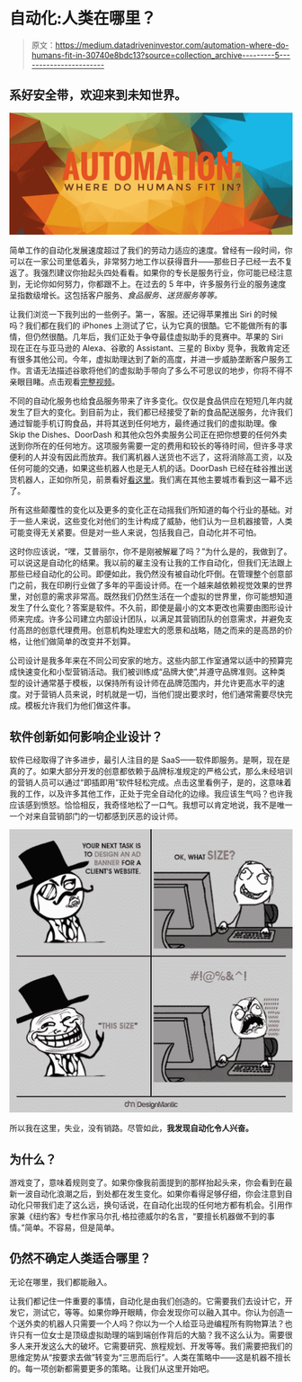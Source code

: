 # 自动化:人类在哪里？

> 原文：<https://medium.datadriveninvestor.com/automation-where-do-humans-fit-in-30740e8bdc13?source=collection_archive---------5----------------------->

## 系好安全带，欢迎来到未知世界。

![](img/30ad72d6a311d862026c90aed38ccb07.png)

简单工作的自动化发展速度超过了我们的劳动力适应的速度。曾经有一段时间，你可以在一家公司里低着头，非常努力地工作以获得晋升——那些日子已经一去不复返了。我强烈建议你抬起头四处看看。如果你的专长是服务行业，你可能已经注意到，无论你如何努力，你都跟不上。在过去的 5 年中，许多服务行业的服务速度呈指数级增长。这包括客户服务、*食品服务、送货服务等等。*

让我们浏览一下我列出的一些例子。第一，客服。还记得苹果推出 Siri 的时候吗？我们都在我们的 iPhones 上测试了它，认为它真的很酷。它不能做所有的事情，但仍然很酷。几年后，我们正处于争夺最佳虚拟助手的竞赛中。苹果的 Siri 现在正在与亚马逊的 Alexa、谷歌的 Assistant、三星的 Bixby 竞争，我敢肯定还有很多其他公司。今年，虚拟助理达到了新的高度，并进一步威胁垄断客户服务工作。言语无法描述谷歌将他们的虚拟助手带向了多么不可思议的地步，你将不得不亲眼目睹。点击观看[完整视频](https://youtu.be/P0P0GcwQqMQ)。

不同的自动化服务也给食品服务带来了许多变化。仅仅是食品供应在短短几年内就发生了巨大的变化。到目前为止，我们都已经接受了新的食品配送服务，允许我们通过智能手机订购食品，并将其送到任何地方，最终通过我们的虚拟助理。像 Skip the Dishes、DoorDash 和其他众包外卖服务公司正在把你想要的任何外卖送到你所在的任何地方。这项服务需要一定的费用和较长的等待时间，但许多寻求便利的人并没有因此而放弃。我们离机器人送货也不远了，这将消除高工资，以及任何可能的交通，如果这些机器人也是无人机的话。DoorDash 已经在硅谷推出送货机器人，正如你所见，前景看好[看这里](http://www.businessinsider.com/doordash-delivery-robots-starship-technologies-2017-3)。我们离在其他主要城市看到这一幕不远了。

所有这些颠覆性的变化以及更多的变化正在动摇我们所知道的每个行业的基础。对于一些人来说，这些变化对他们的生计构成了威胁，他们认为一旦机器接管，人类可能变得无关紧要。但是对一些人来说，包括我自己，自动化并不可怕。

这时你应该说，“嘿，艾普丽尔，你不是刚被解雇了吗？”为什么是的，我做到了。可以说这是自动化的结果。我以前的雇主没有让我的工作自动化，但我们无法跟上那些已经自动化的公司。即便如此，我仍然没有被自动化吓倒。在管理整个创意部门之前，我在印刷行业做了多年的平面设计师。在一个越来越依赖视觉效果的世界里，对创意的需求非常高。既然我们仍然生活在一个虚拟的世界里，你可能想知道发生了什么变化？答案是软件。不久前，即使是最小的文本更改也需要由图形设计师来完成。许多公司建立内部设计团队，以满足其营销团队的创意需求，并避免支付高昂的创意代理费用。创意机构处理宏大的愿景和战略，随之而来的是高昂的价格，让他们做简单的改变并不划算。

公司设计是我多年来在不同公司安家的地方。这些内部工作室通常以适中的预算完成快速变化和小型营销活动。我们被训练成“品牌大使”,并遵守品牌准则。这种类型的设计通常基于模板，以保持所有设计师在品牌范围内，并允许更高水平的速度。对于营销人员来说，时机就是一切，当他们提出要求时，他们通常需要尽快完成。模板允许我们为他们做这件事。

## **软件创新如何影响企业设计？**

软件已经取得了许多进步，最引人注目的是 SaaS——软件即服务。是啊，现在是真的了。如果大部分开发的创意都依赖于品牌标准规定的严格公式，那么未经培训的营销人员可以通过“即插即用”软件轻松完成。点击这里看例子，是的，这意味着我的工作，以及许多其他工作，正处于完全自动化的边缘。我应该生气吗？也许我应该感到愤怒。恰恰相反，我奇怪地松了一口气。我想可以肯定地说，我不是唯一一个对来自营销部门的一切都感到厌恶的设计师。

![](img/e924803c95d0ebfd8795075759f9f3f6.png)

所以我在这里，失业，没有销路。尽管如此，**我发现自动化令人兴奋。**

## 为什么？

游戏变了，意味着规则变了。如果你像我前面提到的那样抬起头来，你会看到在最新一波自动化浪潮之后，到处都在发生变化。如果你看得足够仔细，你会注意到自动化只带我们走了这么远，换句话说，在自动化出现的任何地方都有机会。引用作家兼《纽约客》专栏作家马尔孔·格拉德威尔的名言，“要擅长机器做不到的事情。”简单。不容易，但是简单。

## 仍然不确定人类适合哪里？

无论在哪里，我们都能融入。

让我们都记住一件重要的事情，自动化是由我们创造的。它需要我们去设计它，开发它，测试它，等等。如果你睁开眼睛，你会发现你可以融入其中。你认为创造一个送外卖的机器人只需要一个人吗？你以为一个人给亚马逊编程所有购物算法？也许只有一位女士是顶级虚拟助理的端到端创作背后的大脑？我不这么认为。需要很多人来开发这么大的破坏。它需要研究、旅程规划、开发等等。我们需要把我们的思维定势从“按要求去做”转变为“三思而后行”。人类在策略中——这是机器不擅长的。每一项创新都需要更多的策略。让我们从这里开始吧。